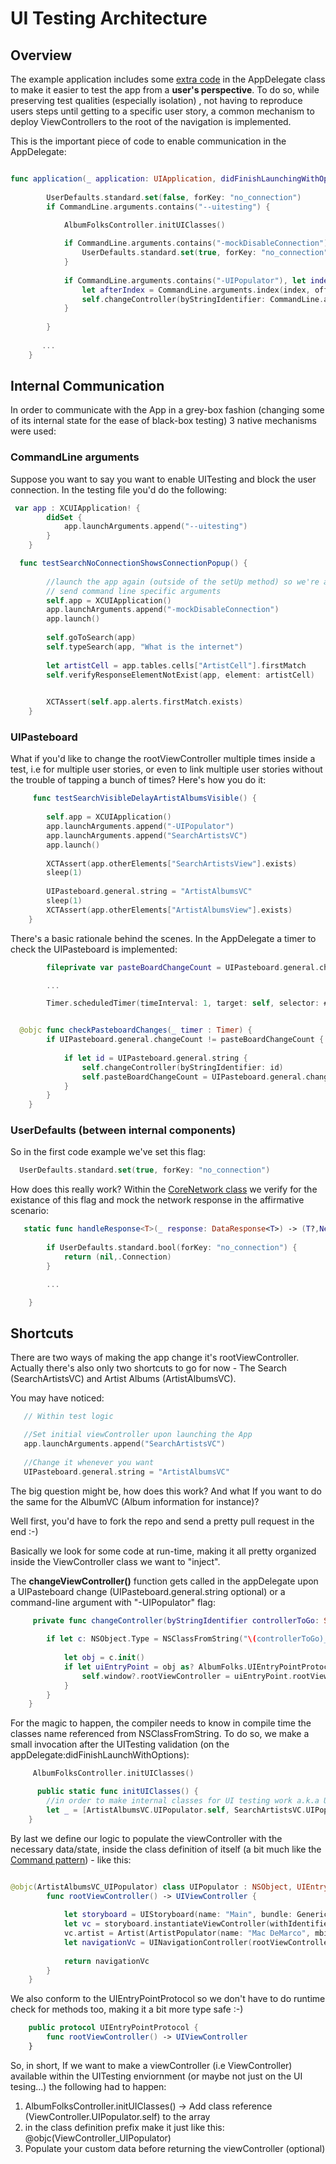 # UI Testing Architecture

## Overview

The example application includes some [extra code](https://github.com/carlosmouracorreia/AlbumFolksFetcher/blob/master/Example/AlbumFolks/AppDelegate.swift) in the AppDelegate class to make it easier to test the app from a **user's perspective**. To do so, while preserving test qualities (especially isolation) , not having to reproduce users steps until getting to a specific user story, a common mechanism to deploy ViewControllers to the root of the navigation is implemented.

This is the important piece of code to enable communication in the AppDelegate:

```Swift

func application(_ application: UIApplication, didFinishLaunchingWithOptions launchOptions: [UIApplicationLaunchOptionsKey: Any]?) -> Bool {
        
        UserDefaults.standard.set(false, forKey: "no_connection")
        if CommandLine.arguments.contains("--uitesting") {

            AlbumFolksController.initUIClasses()
            
            if CommandLine.arguments.contains("-mockDisableConnection") {
                UserDefaults.standard.set(true, forKey: "no_connection")
            }
            
            if CommandLine.arguments.contains("-UIPopulator"), let index = CommandLine.arguments.index(of: "-UIPopulator"),
                let afterIndex = CommandLine.arguments.index(index, offsetBy: 1, limitedBy: 0) {
                self.changeController(byStringIdentifier: CommandLine.arguments[afterIndex])
            }
            
        }
        
       ...
    }
```

## Internal Communication

In order to communicate with the App in a grey-box fashion (changing some of its internal state for the ease of black-box testing) 3 native mechanisms were used:


### CommandLine arguments

Suppose you want to say you want to enable UITesting and block the user connection.
In the testing file you'd do the following:

```Swift
 var app : XCUIApplication! {
        didSet {
            app.launchArguments.append("--uitesting")
        }
    }
```



```Swift
  func testSearchNoConnectionShowsConnectionPopup() {
        
        //launch the app again (outside of the setUp method) so we're able to 
        // send command line specific arguments
        self.app = XCUIApplication()
        app.launchArguments.append("-mockDisableConnection")
        app.launch()
        
        self.goToSearch(app)
        self.typeSearch(app, "What is the internet")
        
        let artistCell = app.tables.cells["ArtistCell"].firstMatch
        self.verifyResponseElementNotExist(app, element: artistCell)
        

        XCTAssert(self.app.alerts.firstMatch.exists)
    }
```

### UIPasteboard

What if you'd like to change the rootViewController multiple times inside a test, i.e for multiple user stories, or even to link multiple user stories without the trouble of tapping a bunch of times?
Here's how you do it:

```Swift
     func testSearchVisibleDelayArtistAlbumsVisible() {
    
        self.app = XCUIApplication()
        app.launchArguments.append("-UIPopulator")
        app.launchArguments.append("SearchArtistsVC")
        app.launch()
        
        XCTAssert(app.otherElements["SearchArtistsView"].exists)
        sleep(1)
        
        UIPasteboard.general.string = "ArtistAlbumsVC"
        sleep(1)
        XCTAssert(app.otherElements["ArtistAlbumsView"].exists)
    }
```

There's a basic rationale behind the scenes. In the AppDelegate a timer to check the UIPasteboard is implemented:

```Swift
    	fileprivate var pasteBoardChangeCount = UIPasteboard.general.changeCount

    	...

        Timer.scheduledTimer(timeInterval: 1, target: self, selector: #selector(checkPasteboardChanges), userInfo: nil, repeats: true)
```

```Swift

  @objc func checkPasteboardChanges(_ timer : Timer) {
        if UIPasteboard.general.changeCount != pasteBoardChangeCount {
            
            if let id = UIPasteboard.general.string {
                self.changeController(byStringIdentifier: id)
                self.pasteBoardChangeCount = UIPasteboard.general.changeCount
            }
        }
    }
```


### UserDefaults (between internal components)

So in the first code example we've set this flag:

```Swift
  UserDefaults.standard.set(true, forKey: "no_connection")
```

How does this really work? Within the [CoreNetwork class](https://github.com/carlosmouracorreia/AlbumFolksFetcher/blob/master/AlbumFolks/Classes/helpers/CoreNetwork.swift) we verify for the existance of this flag and mock the network response in the affirmative scenario:

```Swift
   static func handleResponse<T>(_ response: DataResponse<T>) -> (T?,NetworkError?) {
        
        if UserDefaults.standard.bool(forKey: "no_connection") {
            return (nil,.Connection)
        }

        ...

    }
```

## Shortcuts 

There are two ways of making the app change it's rootViewController. Actually there's also only two shortcuts to go for now - The Search (SearchArtistsVC) and Artist Albums (ArtistAlbumsVC).

You may have noticed:


```Swift
   // Within test logic

   //Set initial viewController upon launching the App
   app.launchArguments.append("SearchArtistsVC")
        
   //Change it whenever you want 
   UIPasteboard.general.string = "ArtistAlbumsVC"
```

The big question might be, how does this work? And what If you want to do the same for the AlbumVC (Album information for instance)?

Well first, you'd have to fork the repo and send a pretty pull request in the end :-)

Basically we look for some code at run-time, making it all pretty organized inside the ViewController class we want to "inject".

The **changeViewController()** function gets called in the appDelegate upon a UIPasteboard change (UIPasteboard.general.string optional) or a command-line argument with "-UIPopulator" flag:

```Swift
     private func changeController(byStringIdentifier controllerToGo: String) {
        
        if let c: NSObject.Type = NSClassFromString("\(controllerToGo)_UIPopulator") as? NSObject.Type {
            
            let obj = c.init()
            if let uiEntryPoint = obj as? AlbumFolks.UIEntryPointProtocol {
                self.window?.rootViewController = uiEntryPoint.rootViewController()
            }
        }
    }
```

For the magic to happen, the compiler needs to know in compile time the classes name referenced from NSClassFromString. To do so, we make a small invocation after the UITesting validation (on the appDelegate:didFinishLaunchWithOptions):

```Swift
     AlbumFolksController.initUIClasses()
```

```Swift
      public static func initUIClasses() {
        //in order to make internal classes for UI testing work a.k.a UIPopulator
        let _ = [ArtistAlbumsVC.UIPopulator.self, SearchArtistsVC.UIPopulator.self]
    }
```


By last we define our logic to populate the viewController with the necessary data/state, inside the class definition of itself (a bit much like the [Command pattern](https://en.wikipedia.org/wiki/Command_pattern)) - like this:

```Swift

@objc(ArtistAlbumsVC_UIPopulator) class UIPopulator : NSObject, UIEntryPointProtocol {
        func rootViewController() -> UIViewController {
            
            let storyboard = UIStoryboard(name: "Main", bundle: GenericHelpers.getBundle())
            let vc = storyboard.instantiateViewController(withIdentifier: "ArtistAlbumsVC") as! ArtistAlbumsVC
            vc.artist = Artist(ArtistPopulator(name: "Mac DeMarco", mbid: "f2492c31-54a8-4347-a1fc-f81f72873bbf", photoUrl: URL(string: "https://lastfm-img2.akamaized.net/i/u/174s/d329b2d3ce7e47b1c77bbb54c2c0dbbb.png"), lastFmUrl: URL(string: "https://www.last.fm/music/Mac+DeMarco")))
            let navigationVc = UINavigationController(rootViewController: vc)
            
            return navigationVc
        }
    }
 ```


 We also conform to the UIEntryPointProtocol so we don't have to do runtime check for methods too, making it a bit more type safe :-) 

```Swift
	public protocol UIEntryPointProtocol {
    	func rootViewController() -> UIViewController
	}
 ```

 So, in short, If we want to make a viewController (i.e ViewController) available within the UITesting enviornment (or maybe not just on the UI tesing...) the following had to happen:

  1. AlbumFolksController.initUIClasses() -> Add class reference (ViewController.UIPopulator.self) to the array
  2. in the class definition prefix make it just like this: @objc(ViewController_UIPopulator)
  3. Populate your custom data before returning the viewController (optional)

